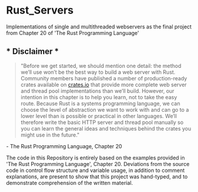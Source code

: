 # Rust_Servers
Implementations of single and multithreaded webservers as the final project from Chapter 20 of 'The Rust Programming Language'

## * Disclaimer *
> "Before we get started, we should mention one detail: the method we’ll use won’t be the best way to build a web server with Rust. Community members have published a number of production-ready crates available on [crates.io](https://crates.io/) that provide more complete web server and thread pool implementations than we’ll build. However, our intention in this chapter is to help you learn, not to take the easy route. Because Rust is a systems programming language, we can choose the level of abstraction we want to work with and can go to a lower level than is possible or practical in other languages. We’ll therefore write the basic HTTP server and thread pool manually so you can learn the general ideas and techniques behind the crates you might use in the future." 

\- The Rust Programming Language, Chapter 20

The code in this Repository is entirely based on the examples provided in 'The Rust Programming Language', Chapter 20. Deviations from the source code in control flow structure and variable usage, in addition to comment explanations, are present to show that this project was hand-typed, and to demonstrate comprehension of the written material. 